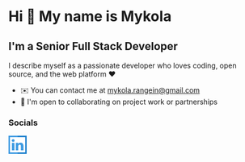 # Hi 👋 My name is Mykola

## I'm a Senior Full Stack Developer

I describe myself as a passionate developer who loves coding, open source, and the web platform ❤️

- ✉️ You can contact me at [mykola.rangein@gmail.com](mykola.rangein@gmail.com)
- 🤝 I'm open to collaborating on project work or partnerships

### Socials

<p align="left"> 
  <a href="https://www.linkedin.com/in/mykola-pavlyk/" target="_blank" rel="noreferrer"><img src="./assets/lnkd.svg" width="36" height="36" alt="Linkedin" /></a>
</p>
